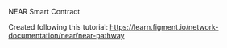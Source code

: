NEAR Smart Contract

Created following this tutorial: https://learn.figment.io/network-documentation/near/near-pathway
